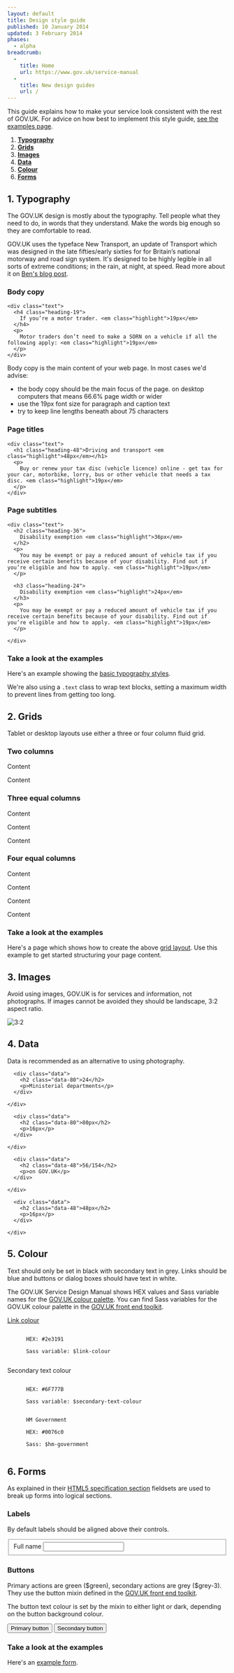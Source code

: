 ```yaml
---
layout: default
title: Design style guide
published: 10 January 2014
updated: 3 February 2014
phases:
  - alpha
breadcrumb:
  -
    title: Home
    url: https://www.gov.uk/service-manual
  -
    title: New design guides
    url: /
---
```


<div class="text">
  <p>This guide explains how to make your service look consistent with the rest of GOV.UK.
    For advice on how best to implement this style guide, <a href="../example/">see the examples page</a>.</p>
</div>

1. **[Typography](#guide-typography)**
2. **[Grids](#guide-grid)**
3. **[Images](#guide-images)**
4. **[Data](#guide-data)**
5. **[Colour](#guide-colour)**
5. **[Forms](#guide-forms)**

<!-- Typography -->
<div class="text" id="guide-typography">
  <h2 class="heading-36">1. Typography</h2>
  <p>
    The GOV.UK design is mostly about the typography. Tell people what they need to do, in words that they understand. Make the words big enough so they are comfortable to read.
  </p>
  <p>
    GOV.UK uses the typeface New Transport, an update of Transport which was designed in the late fifties/early sixties for for Britain’s national motorway and road sign system. It's designed to be highly legible in all sorts of extreme conditions; in the rain, at night, at speed. Read more about it on <a href="https://gds.blog.gov.uk/2012/07/05/a-few-notes-on-typography/">Ben's blog post</a>.
  </p>
</div>

<!-- Typography : Body copy -->
<div class="text" id="guide-typography-copy">
  <h3 class="heading-24">Body copy</h3>
</div>

<div class="example">
  <div class="inner-block">
    
    <div class="text">
      <h4 class="heading-19">
        If you’re a motor trader. <em class="highlight">19px</em>
      </h4>
      <p>
        Motor traders don’t need to make a SORN on a vehicle if all the following apply: <em class="highlight">19px</em> 
      </p>
    </div>
    
  </div>
</div>

<div class="text">
  <p>
    Body copy is the main content of your web page. In most cases we'd advise:
  </p>
  <ul>
    <li>the body copy should be the main focus of the page. on desktop computers that means 66.6% page width or wider</li>
    <li>use the 19px font size for paragraph and caption text</li>
    <li>try to keep line lengths beneath about 75 characters</li>
  </ul>
</div>

<!-- Typography : Page titles -->
<div class="text" id="guide-typography-titles">
  <h3 class="heading-24">Page titles</h3>
</div>

<div class="example">
  <div class="inner-block">
    
    <div class="text">
      <h1 class="heading-48">Driving and transport <em class="highlight">48px</em></h1>
      <p>
        Buy or renew your tax disc (vehicle licence) online - get tax for your car, motorbike, lorry, bus or other vehicle that needs a tax disc. <em class="highlight">19px</em>
      </p>
    </div>
    
  </div>
</div>

<!-- Typography : Page subtitles -->
<div class="text" id="guide-typography-subtitles">
  <h3 class="heading-24">Page subtitles</h3>
</div>

<div class="example">
  <div class="inner-block">
    
    <div class="text">
      <h2 class="heading-36">
        Disability exemption <em class="highlight">36px</em>
      </h2>
      <p>
        You may be exempt or pay a reduced amount of vehicle tax if you receive certain benefits because of your disability. Find out if you’re eligible and how to apply. <em class="highlight">19px</em>
      </p>
      
      <h3 class="heading-24">
        Disability exemption <em class="highlight">24px</em>
      </h3>
      <p>
        You may be exempt or pay a reduced amount of vehicle tax if you receive certain benefits because of your disability. Find out if you’re eligible and how to apply. <em class="highlight">19px</em>
      </p>
      
    </div>
    
  </div>
</div>

<!-- Typography :  -->
<div class="text">
  <h3 class="heading-24">Take a look at the examples</h3>
  <p>
    Here's an example showing the <a href="{{ site.baseurl}}/example/typography.html">basic typography styles</a>.
  </p>
  <p>
    We're also using a <code>.text</code> class to wrap text blocks, setting a maximum width to prevent lines from getting too long.
  </p>
</div>

<!-- Grid -->
<div class="text" id="guide-grid">
  <h2 class="heading-36">2. Grids</h2>
  <p>
    Tablet or desktop layouts use either a three or four column fluid grid. 
  </p>
</div>

<!-- Grid : Example -->
<div class="text" id="guide-grid-2-col">
  <h3 class="heading-24">Two columns</h3>
</div>

<div class="example example-grid">
  <div class="grid-wrapper">
    <div class="grid grid-2-3">
      <div class="inner-block">
        <p>Content</p>
      </div>
    </div>
    <div class="grid grid-1-3">
      <div class="inner-block">
        <p>Content</p>
      </div>
    </div>
  </div>
</div>

<!-- Grid : Example -->
<div class="text" id="guide-grid-3-col">
  <h3 class="heading-24">Three equal columns</h3>
</div>

<div class="example example-grid">
  <div class="grid-wrapper">
    <div class="grid grid-1-3">
      <div class="inner-block">
        <p>Content</p>
      </div>
    </div>
    <div class="grid grid-1-3">
      <div class="inner-block">
        <p>Content</p>
      </div>
    </div>
    <div class="grid grid-1-3">
      <div class="inner-block">
        <p>Content</p>
      </div>
    </div>
  </div>
</div>

<!-- Grid : Example -->
<div class="text" id="guide-grid-4-col">
  <h3 class="heading-24">Four equal columns</h3>
</div>

<div class="example example-grid">
  <div class="grid-wrapper">
    <div class="grid grid-1-4">
      <div class="inner-block">
        <p>Content</p>
      </div>
    </div>
    <div class="grid grid-1-4">
      <div class="inner-block">
        <p>Content</p>
      </div>
    </div>
    <div class="grid grid-1-4">
      <div class="inner-block">
        <p>Content</p>
      </div>
    </div>
    <div class="grid grid-1-4">
      <div class="inner-block">
        <p>Content</p>
      </div>
    </div>
  </div>
</div>

<!-- Grid : Take a look at the examples -->
<div class="text">
  <h3 class="heading-24">Take a look at the examples</h3>
  <p>
    Here's a page which shows how to create the above <a href="{{ site.baseurl}}/example/grid.html">grid layout</a>. Use this example to get started structuring your page content.
  </p>
</div>


<!-- Images -->
<div class="text" id="guide-images">
  <h2 class="heading-36">3. Images</h2>
  <p>
    Avoid using images, GOV.UK is for services and information, not photographs. If images cannot be avoided they should be landscape, 3:2 aspect ratio.
  </p>
</div>

<!-- Images : Example -->
<div class="example example-images">
  <div class="grid-wrapper">
    <div class="grid grid-1-2">
      <div class="inner-block">
        <img src="../assets/images/example/3by2.jpg" alt="3:2">
      </div>
    </div>
    <div class="grid grid-1-2">
      <div class="inner-block">
        <img src="../assets/images/example/pm.jpg" alt="">
      </div>
    </div>
  </div>
</div>


<!-- Data -->
<div class="guide" id="guide-data">
  <h2 class="heading-36">4. Data</h2>
  <p>
    Data is recommended as an alternative to using photography.
  </p>
</div>

<!-- Data : Example -->
<div class="example">
  <div class="grid grid-1-2">
    <div class="inner-block">
      
      <div class="data">
        <h2 class="data-80">24</h2>
        <p>Ministerial departments</p>
      </div>
      
    </div>
  </div>
  <div class="grid grid-1-2">
    <div class="inner-block">
      
      <div class="data">
        <h2 class="data-80">80px</h2>
        <p>16px</p>
      </div>
      
    </div>
  </div>
</div>

<!-- Data : Example -->
<div class="example">
  <div class="grid grid-1-2">
    <div class="inner-block">
      
      <div class="data">
        <h2 class="data-48">56/154</h2>
        <p>on GOV.UK</p>
      </div>
      
    </div>
  </div>
  <div class="grid grid-1-2">
    <div class="inner-block">
      
      <div class="data">
        <h2 class="data-48">48px</h2>
        <p>16px</p>
      </div>
      
    </div>
  </div>
</div>


<!-- Colour palette -->
<div class="text" id="guide-colour">
  <h2 class="heading-36">5. Colour</h2>
  <p>
    Text should only be set in black with secondary text in grey. Links should be blue and buttons or dialog boxes should have text in white.
  </p>
  <p>
     The GOV.UK Service Design Manual shows HEX values and Sass variable names for the <a href="https://www.gov.uk/service-manual/user-centered-design/resources/colour-palettes.html">GOV.UK colour palette</a>. You can find Sass variables for the GOV.UK colour palette in the <a href="https://github.com/alphagov/govuk_frontend_toolkit#colours">GOV.UK front end toolkit</a>.
   </p>
</div>

<!-- Colour palette : Example -->
<div class="example">
  <div class="inner-block">
    <p>
      <a href="#">Link colour</a>
    </p>
    <code>
      HEX: #2e3191 <br>
      Sass variable: $link-colour
    </code>
    <p class="text-secondary">
      Secondary text colour
    </p>
    <code>
      HEX: #6F777B <br>
      Sass variable: $secondary-text-colour
    </code>
    <div class="swatch bg-hm-government">
    </div>
    <code>
      HM Government <br>
      HEX: #0076c0 <br>
      Sass: $hm-government
    </code>
  </div>
</div>

<!-- Forms -->
<div class="text" id="guide-forms">
  <h2 class="heading-36">6. Forms</h2>
  <p>As explained in their <a href="http://www.w3.org/TR/html51/forms.html#the-fieldset-element">HTML5 specification section</a> fieldsets are used to break up forms into logical sections.</p>
</div>

<div class="text">
  <h3 class="heading-24">Labels</h3>
  <p>
    By default labels should be aligned above their controls.
  </p>
</div>

<!-- Forms : Example-->
<div class="example">
  <div class="inner-block">
    <form action="get" class="form">
      <fieldset>
        <div class="form-group">
          <label for="">Full name</label>
          <input type="text" class="form-control" />
        </div>
      </fieldset>
    </form>
  </div>
</div>

<div class="text">
  <h3 class="heading-24">Buttons</h3>
  <p>
    Primary actions are green ($green), secondary actions are grey ($grey-3). They use the button mixin defined in the <a href="https://github.com/alphagov/govuk_frontend_toolkit#buttons">GOV.UK front end toolkit</a>. 
  </p>
  <p>
    The button text colour is set by the mixin to either light or dark, depending on the button background colour.
  </p>
</div>

<!-- Buttons : Example-->
<div class="example">
  <div class="inner-block">
    <button class="button">Primary button</button>
    <button class="button-secondary">Secondary button</button>
  </div>
</div>

<!-- Forms : Take a look at the examples -->
<div class="text">
  <h3 class="heading-24">Take a look at the examples</h3>
  <p>
      Here's an <a href="{{ site.baseurl}}/example/form.html">example form</a>.
  </p>
</div>

